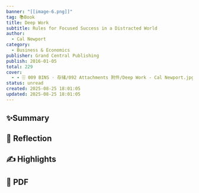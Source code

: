```yaml
---
banner: "[[image-6.png]]"
tag: 📚Book
title: Deep Work
subtitle: Rules for Focused Success in a Distracted World
author:
  - Cal Newport
category:
  - Business & Economics
publisher: Grand Central Publishing
publish: 2016-01-05
total: 229
cover:
  - - 🗄 009 BINS · 存储/092 Attachments 附件/Deep Work - Cal Newport.jpg
status: unread
created: 2025-08-25 18:01:05
updated: 2025-08-25 18:01:05
---
```

## ✨Summary

## 💭 Reflection

## ✍ Highlights

## 📄 PDF